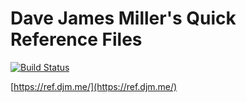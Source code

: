 # Dave James Miller's Quick Reference Files

[![Build Status](https://ci.djm.me/api/badges/dave/ref/status.svg?ref=refs/heads/main)](https://ci.djm.me/dave/ref)

[https://ref.djm.me/](https://ref.djm.me/)
